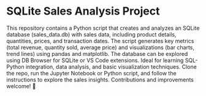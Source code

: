 # SQLite Sales Analysis Project

This repository contains a Python script that creates and analyzes an SQLite database (sales_data.db) with sales data, including product details, quantities, prices, and transaction dates. The script generates key metrics (total revenue, quantity sold, average price) and visualizations (bar charts, trend lines) using pandas and matplotlib. The database can be explored using DB Browser for SQLite or VS Code extensions. Ideal for learning SQL-Python integration, data analysis, and basic visualization techniques. Clone the repo, run the Jupyter Notebook or Python script, and follow the instructions to explore the sales insights. Contributions and improvements welcome! 🚀
